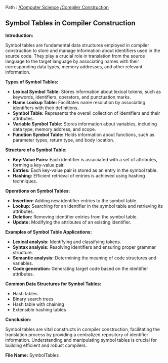 Path : [/Computer Science](<..\..\index.md>) [/Compiler Construction](<..\index.md>)
## Symbol Tables in Compiler Construction

**Introduction:**

Symbol tables are fundamental data structures employed in compiler construction to store and manage information about identifiers used in the source code. They play a crucial role in translation from the source language to the target language by associating names with their corresponding data types, memory addresses, and other relevant information.

**Types of Symbol Tables:**

* **Lexical Symbol Table:** Stores information about lexical tokens, such as keywords, identifiers, operators, and punctuation marks.
* **Name Lookup Table:** Facilitates name resolution by associating identifiers with their definitions.
* **Symbol Table:** Represents the overall collection of identifiers and their attributes.
* **Variable Symbol Table:** Stores information about variables, including data type, memory address, and scope.
* **Function Symbol Table:** Holds information about functions, such as parameter types, return type, and body location.


**Structure of a Symbol Table:**

- **Key-Value Pairs:** Each identifier is associated with a set of attributes, forming a key-value pair. 
- **Entries:** Each key-value pair is stored as an entry in the symbol table. 
- **Hashing:** Efficient retrieval of entries is achieved using hashing techniques.


**Operations on Symbol Tables:**

- **Insertion:** Adding new identifier entries to the symbol table.
- **Lookup:** Searching for an identifier in the symbol table and retrieving its attributes. 
- **Deletion:** Removing identifier entries from the symbol table.
- **Update:** Modifying the attributes of an existing identifier.


**Examples of Symbol Table Applications:**

* **Lexical analysis:** Identifying and classifying tokens.
* **Syntax analysis:** Resolving identifiers and ensuring proper grammar structure.
* **Semantic analysis:** Determining the meaning of code structures and variables.
* **Code generation:** Generating target code based on the identifier attributes.


**Common Data Structures for Symbol Tables:**

* Hash tables
* Binary search trees
* Hash table with chaining
* Extensible hashing tables


**Conclusion:**

Symbol tables are vital constructs in compiler construction, facilitating the translation process by providing a centralized repository of identifier information. Understanding and manipulating symbol tables is crucial for building efficient and robust compilers.

**File Name:** SymbolTables
